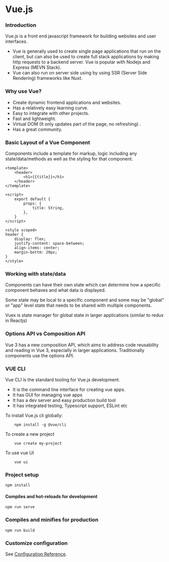 # Vue.js 

### Introduction
Vue.js is a front end javascript framework for building websites and user interfaces.
- Vue is generally used to create single page applications that run on the client, but can also
be used to create full stack applications by making http requests to a backend server. Vue is 
popular with Nodejs and Express (MEVN Stack).
- Vue can also run on server side using by using SSR (Server Side Rendering) frameworks like Nuxt.

### Why use Vue?
- Create dynamic frontend applications and websites.
- Has a relatively easy learning curve.
- Easy to integrate with other projects.
- Fast and lightweight.
- Virtual DOM (It only updates part of the page, no refreshing) .
- Has a great community.

### Basic Layout of a Vue Component
Components include a template for markup, logic including any state/data/methods as well as the
styling for that component.

```
<template>
    <header>
        <h1>{{title}}</h1>
    </header>
</template>

<script>
    export default {
        props: {
            title: String,
        },
    }
</script>

<style scoped>
header {
    display: flex;
    justify-content: space-between;
    align-items: center;
    margin-bottm: 20px;
}
</style>
```

### Working with state/data
Components can have their own state which can determine how a specific component behaves and 
what data is displayed.

Some state may be local to a specific component and some may be "global" or "app"
level state that needs to be shared with multiple components.

Vuex is state manager for global state in larger applications (similar to redux in Reactjs)

### Options API vs Composition API
Vue 3 has a new composition API, which aims to address code reusability
and reading in Vue 3, especially in larger applications. Traditionally components use the 
options API.

### VUE CLI
Vue CLI is the standard tooling for Vue.js development.
- It is the command line interface for creating vue apps.
- It has GUI for managing vue apps
- It has a dev server and easy production build tool
- It has integrated testing, Typescript support, ESLint etc

To install Vue.js cli globally:

```
    npm install -g @vue/cli
```

To create a new project

```
    vue create my-project
```

To use vue UI

```
    vue ui
```

### Project setup
```
npm install
```

#### Compiles and hot-reloads for development
```
npm run serve
```

### Compiles and minifies for production
```
npm run build
```

### Customize configuration
See [Configuration Reference](https://cli.vuejs.org/config/).
